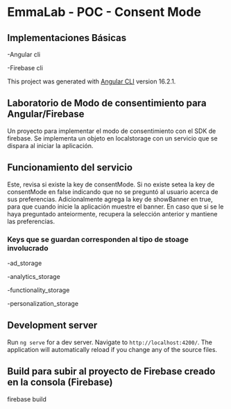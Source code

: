 # EmmaLab - POC - Consent Mode

## Implementaciones Básicas

-Angular cli

-Firebase cli

This project was generated with [Angular CLI](https://github.com/angular/angular-cli) version 16.2.1.

## Laboratorio de Modo de consentimiento para Angular/Firebase

Un proyecto para implementar el modo de consentimiento con el SDK de firebase. Se implementa un objeto en localstorage con un
servicio que se dispara al iniciar la aplicación.

## Funcionamiento del servicio

Este, revisa si existe la key de consentMode. Si no existe setea la key de consentMode en false indicando que no se preguntó al usuario
acerca de sus preferencias. Adicionalmente agrega la key de showBanner en true, para que cuando inicie la aplicación muestre el banner.
En caso que si se le haya preguntado anteiormente, recupera la selección anterior y mantiene las preferencias.

### Keys que se guardan corresponden al tipo de stoage involucrado

-ad_storage

-analytics_storage

-functionality_storage

-personalization_storage

## Development server

Run `ng serve` for a dev server. Navigate to `http://localhost:4200/`. The application will automatically reload if you change any of the source files.

## Build para subir al proyecto de Firebase creado en la consola (Firebase)

firebase build
